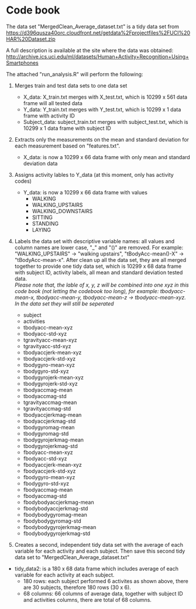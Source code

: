 # Code book
The data set "MergedClean_Average_dataset.txt" is a tidy data set from 
https://d396qusza40orc.cloudfront.net/getdata%2Fprojectfiles%2FUCI%20HAR%20Dataset.zip

A full description is available at the site where the data was obtained:
http://archive.ics.uci.edu/ml/datasets/Human+Activity+Recognition+Using+Smartphones  

The attached "run_analysis.R" will perform the following:  

1. Merges train and test data sets to one data set  
    - X_data: X_train.txt merges with X_test.txt, which is 10299 x 561 data frame will all tested data
    - Y_data: Y_train.txt merges with Y_test.txt, which is 10299 x 1 data frame with activity ID
    - Subject_data: subject_train.txt merges with subject_test.txt, which is 10299 x 1 data frame with subject ID
2. Extracts only the measurements on the mean and standard deviation for each measurement based on "features.txt".
    - X_data: is now a 10299 x 66 data frame with only mean and standard deviation data
3. Assigns activity lables to Y_data (at this moment, only has activity codes)
    - Y_data: is now a 10299 x 66 data frame with values  
        - WALKING  
        - WALKING_UPSTAIRS  
        - WALKING_DOWNSTAIRS  
        - SITTING  
        - STANDING  
        - LAYING  
4. Labels the data set with descriptive variable names: all values and column names are lower case, "_" and "()" are removed. For example: "WALKING_UPSTAIRS" -> "walking upstairs", "tBodyAcc-mean()-X" -> "tBodyAcc-mean-x". After clean up all the data set, they are all merged together to provide one tidy data set, which is 10299 x 68 data frame with subject ID, activity labels, all mean and standard deviation tested data.  
*Please note that, the lable of x, y, z will be combined into one xyz in this code book (not letting the codebook too long), for example: tbodyacc-mean-x, tbodyacc-mean-y, tbodyacc-mean-z -> tbodyacc-mean-xyz. In the data set they will still be seperated*

    - subject
    - activities
    - tbodyacc-mean-xyz
    - tbodyacc-std-xyz
    - tgravityacc-mean-xyz
    - tgravityacc-std-xyz
    - tbodyaccjerk-mean-xyz
    - tbodyaccjerk-std-xyz
    - tbodygyro-mean-xyz
    - tbodygyro-std-xyz
    - tbodygyrojerk-mean-xyz
    - tbodygyrojerk-std-xyz
    - tbodyaccmag-mean
    - tbodyaccmag-std
    - tgravityaccmag-mean
    - tgravityaccmag-std
    - tbodyaccjerkmag-mean
    - tbodyaccjerkmag-std
    - tbodygyromag-mean
    - tbodygyromag-std
    - tbodygyrojerkmag-mean
    - tbodygyrojerkmag-std
    - fbodyacc-mean-xyz
    - fbodyacc-std-xyz
    - fbodyaccjerk-mean-xyz
    - fbodyaccjerk-std-xyz
    - fbodygyro-mean-xyz
    - fbodygyro-std-xyz
    - fbodyaccmag-mean
    - fbodyaccmag-std
    - fbodybodyaccjerkmag-mean
    - fbodybodyaccjerkmag-std
    - fbodybodygyromag-mean
    - fbodybodygyromag-std
    - fbodybodygyrojerkmag-mean
    - fbodybodygyrojerkmag-std  
  

5. Creates a second, independent tidy data set with the average of each variable for each activity and each subject. Then save this second tidy data set to "MergedClean_Average_dataset.txt"
- tidy_data2: is a 180 x 68 data frame which includes average of each variable for each activity at each subject. 
    - 180 rows: each subject performed 6 activites as shown above, there are 30 subjects, therefore 180 rows (30 x 6). 
    - 68 columns: 66 columns of average data, together with subject ID and activities columns, there are total of 68 columns. 
